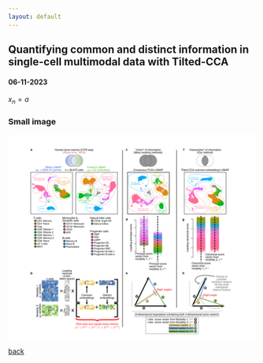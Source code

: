 ```yaml
---
layout: default
---
```


## Quantifying common and distinct information in single-cell multimodal data with Tilted-CCA
#### 06-11-2023

$x_{n} = a$

### Small image

![test](./post_image/t1.png)




[back](./../)

